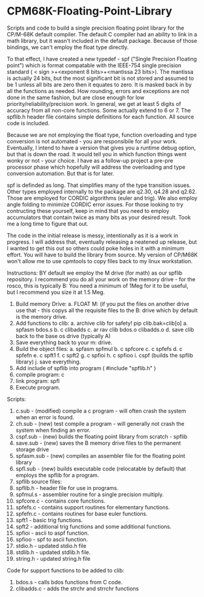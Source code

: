 # CPM68K-Floating-Point-Library
Scripts and code to build a single precision floating point library for the CP/M-68K default compiler.
The default C compiler had an ability to link in a math library, but it wasn't included in the default package.
Because of those bindings, we can't employ the float type directly.

To that effect, I have created a new typedef - spf ("Single Precision Floating point") which is format compatable with the IEEE-754 single precision standard ( < sign >+<exponent 8 bits>+<mantissa 23 bits>). The mantissa is actually 24 bits, but the most significant bit is not stored and assumed to be 1 unless all bits are zero then it equates to zero. It is masked back in by all the functions as needed. How rounding, errors and exceptions are not done in the same fashion, but are close enough for low priority/reliability/precision work.  In general, we get at least 5 digits of accuracy from all non-core functions.  Some actually extend to 6 or 7.  The spflib.h header file contains simple definitions for each function.  All source code is included.

Because we are not employing the float type, function overloading and type conversion is not automated - you are responsibile for all your work.  Eventually, I intend to have a version that gives you a runtime debug option, but that is down the road.  It would tell you in which function things went wonky or not - your choice.  I have as a follow-up project a pre-pre processor phase which hopefully will address the overloading and type conversion automation.  But that is for later.

spf is definded as long.  That simplifies many of the type transition issues.  Other types employed internally to the package are q2.30, q4.28 and q2.62.  Those are employed for CORDIC algorithms (euler and trig).  We also employ angle folding to minimize CORDIC error issues.  For those looking to try contructing these yourself, keep in mind that you need to employ accumulators that contain twice as many bits as your desired result.  Took me a long time to figure that out.

The code in the initial release is messy, intentionally as it is a work in progress.  I will address that, eventually releasing a neatened up release, but I wanted to get this out so others could poke holes in it with a minimum effort. You will have to build the library from source.  My version of CP/M68K won't allow me to use cpmtools to copy files back to my linux workstation.

Instructions:  BY default we employ the M drive (for math) as our spflib repository.  I recommend you do all your work on the memory drive - for the rosco, this is typically B:  You need a minimum of 1Meg for it to be useful, but I recommend you size it at 1.5 Meg.

1. Build memory Drive:
   a. FLOAT M:  (if you put the files on another drive use that - this copys all the requisite files to the B:         drive which by default is the memory drive.
2. Add functions to clib:
   a. archive clib for safety!  pip clib.bak=clib[o]
   a. spfasm bdos.s
   b. c clibadds
   c. ar rav clib bdos.o clibadds.o
   d. save clib back to the base os drive (typically A)
4. Save everything back to your m: drive.
5. Build the object files:
   a. spfasm spfmul
   b. c spfcore
   c. c spfefs
   d. c spfefn
   e. c spft1
   f. c spft2
   g. c spfioi
   h. c spfioo
   i. cspf (builds the spflib library)
   j. save everything.
7. Add include of spflib into program (  #include "spflib.h"  )
8. compile program:  c <program name>
9. link program: spfl <program name>
10. Execute program.


Scripts:
1. c.sub - (modified) compile a c program - will often crash the system when an error is found.
2. ch.sub - (new) test compile a program - will generally not crash the system when finding an error.
3. cspf.sub - (new) builds the floating point library from scratch - spflib
4. save.sub - (new) saves the B memory drive files to the permanent storage drive
5. spfasm.sub - (new) compiles an assembler file for the floating point library
6. spfl.sub - (new) builds executable code (relocatable by default) that employs
           the spflib for a program.
7.  spflib source files:
8.  spflib.h - header file for use in programs.
9.  spfmul.s - assembler routine for a single precision multiply.
10. spfcore.c - contains core functions.
11. spfefs.c - contains support routines for elementary functions.
12. spfefn.c - contains routines for base euler functions.
13. spft1 - basic trig functions.
14. spft2 - additional trig functions and some additional functions.
15. spfioi - ascii to aspf function.
16. spfioo - spf to ascii function.
17. stdio.h - updated stdio.h file
18. stdlib.h - updated stdlib.h file.
19. string.h - updated string.h file



Code for support functions to be added to clib:
1. bdos.s - calls bdos functions from C code.
2. clibadds.c - adds the strchr and strrchr functions
